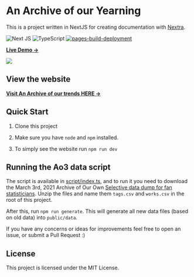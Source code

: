 # An Archive of our Yearning

This is a project written in NextJS for creating documentation with [Nextra](https://nextra.site).

![Next JS](https://img.shields.io/badge/Next-black?style=for-the-badge&logo=next.js&logoColor=white)
![TypeScript](https://img.shields.io/badge/typescript-%23007ACC.svg?style=for-the-badge&logo=typescript&logoColor=white)
[![pages-build-deployment](https://github.com/evenius/an-archive-of-our-trends/actions/workflows/pages/pages-build-deployment/badge.svg?branch=gh-pages)](https://github.com/evenius/an-archive-of-our-trends/actions/workflows/pages/pages-build-deployment)

[**Live Demo →**](https://nextra-docs-template.vercel.app)

[![](.github/screenshot.png)](https://nextra-docs-template.vercel.app)

## View the website

[**Visit An Archive of our trends HERE →**](https://evenius.github.io/an-archive-of-our-trends/)

## Quick Start

1. Clone this project

2. Make sure you have `node` and `npm` installed.

3. To simply see the website run `npm run dev`

## Running the Ao3 data script

The script is available in [script/index.ts](script/index.ts), and to run it you need to download the March 3rd, 2021 Archive of Our Own [Selective data dump for fan statisticians](https://archiveofourown.org/admin_posts/18804).
Unzip the files and name them `tags.csv` and `works.csv` in the root of this project.

After this, run `npm run generate`. This will generate all new data files (based on old data) into `public/data`.

If you have any concerns or ideas for improvements feel free to open an issue, or submit a Pull Request :)

## License

This project is licensed under the MIT License.
